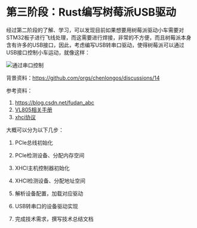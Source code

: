 # 第三阶段：Rust编写树莓派USB驱动

经过第二阶段的了解、学习，可以发现目前如果想要用树莓派驱动小车需要对STM32板子进行飞线处理，而这需要进行焊接，非常的不方便，而且树莓派本身含有许多的USB接口，因此，考虑编写USB转串口驱动，使得树莓派可以通过USB接口控制小车运动，就像这样：

![通过串口控制](assert/yuan.gif)

背景资料：<https://github.com/orgs/chenlongos/discussions/14>

参考资料：
1. <https://blog.csdn.net/fudan_abc>
2. [VL805相关手册](https://github.com/chenlongos/raspi4-with-arceos-doc/blob/master/src/assert/DS_VLI_VL805_093.pdf)
3. [xhci协议](https://github.com/chenlongos/raspi4-with-arceos-doc/blob/master/src/assert/extensible-host-controler-interface-usb-xhci.pdf)

大概可以分为以下几步：

1. PCIe总线初始化

2. PCIe检测设备、分配内存空间

3. XHCI主机控制器初始化

4. XHCI检测设备、分配地址空间

5. 解析设备配置，加载对应驱动

6. USB转串口的设备驱动实现

7. 完成技术需求，撰写技术总结文档


